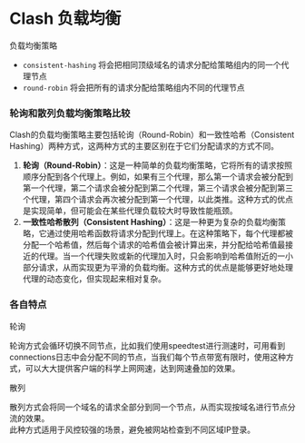 # Clash 负载均衡

负载均衡策略

* `consistent-hashing` 将会把相同顶级域名的请求分配给策略组内的同一个代理节点
* `round-robin` 将会把所有的请求分配给策略组内不同的代理节点

### 轮询和散列负载均衡策略比较

Clash的负载均衡策略主要包括轮询（Round-Robin）和一致性哈希（Consistent Hashing）两种方式，这两种方式的主要区别在于它们分配请求的方式不同。

1. **轮询（Round-Robin）**：这是一种简单的负载均衡策略，它将所有的请求按照顺序分配到各个代理上。例如，如果有三个代理，那么第一个请求会被分配到第一个代理，第二个请求会被分配到第二个代理，第三个请求会被分配到第三个代理，第四个请求会再次被分配到第一个代理，以此类推。这种方式的优点是实现简单，但可能会在某些代理负载较大时导致性能瓶颈。
2. **一致性哈希散列（Consistent Hashing）**：这是一种更为复杂的负载均衡策略，它通过使用哈希函数将请求分配到代理上。在这种策略下，每个代理都被分配一个哈希值，然后每个请求的哈希值会被计算出来，并分配给哈希值最接近的代理。当一个代理失败或新的代理加入时，只会影响到哈希值附近的一小部分请求，从而实现更为平滑的负载均衡。这种方式的优点是能够更好地处理代理的动态变化，但实现起来相对复杂。

### 各自特点

轮询

轮询方式会循环切换不同节点，比如我们使用speedtest进行测速时，可用看到connections日志中会分配不同的节点，当我们每个节点带宽有限时，使用这种方式，可以大大提供客户端的科学上网网速，达到网速叠加的效果。

散列

散列方式会将同一个域名的请求全部分到同一个节点，从而实现按域名进行节点分流的效果。\
此种方式适用于风控较强的场景，避免被网站检查到不同区域IP登录。

